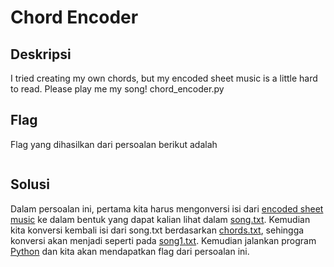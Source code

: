 # Chord Encoder

## Deskripsi
I tried creating my own chords, but my encoded sheet music is a little hard to read. Please play me my song! chord_encoder.py

## Flag
Flag yang dihasilkan dari persoalan berikut adalah 
```flag{zats_wot_1_call_a_meloD}
```

## Solusi
Dalam persoalan ini, pertama kita harus mengonversi isi dari [encoded sheet music](https://static.tjctf.org/c29857b8d4d1b2dfe502b5053d73844a08358ae681b2af8de6829b765dc2c28e_notes.txt) ke dalam bentuk yang dapat kalian lihat dalam [song.txt](https://github.com/Bhaskaraa/Chord-Chorodo/blob/master/Chord%20Encoder/song.txt). Kemudian kita konversi kembali isi dari song.txt berdasarkan [chords.txt](https://github.com/Bhaskaraa/Chord-Chorodo/blob/master/Chord%20Encoder/chords.txt), sehingga konversi akan menjadi seperti pada [song1.txt](https://github.com/Bhaskaraa/Chord-Chorodo/blob/master/Chord%20Encoder/song1.txt). Kemudian jalankan program [Python](https://github.com/Bhaskaraa/Chord-Chorodo/blob/master/Chord%20Encoder/Chord%20Encoder.py) dan kita akan mendapatkan flag dari persoalan ini.

